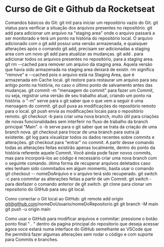# Curso de Git e Github da Rocketseat

Comandos básicos do Git:
git init para iniciar um repositório vazio do Git.
git status para verificar a situação dos arquivos presentes no repositório.
git add <nome do arquivo> para adicionar um arquivo na "staging area" onde o arquivo passará a ser monitorado e terá um ponto na história do repositório local. O arquivo adicionado com o git add possui uma versão armazenada, e quaisquer alterações após o comando git add, precisam ser adicionadas a staging area com um novo git add para atualizar as mudanças.
git add . para adicionar todos os arquivos presentes no repositório, para a staging area.
git rm --cached <nome do arquivo> para remover um arquivo da staging area. Aquela versão que havia sido armazenada na staging area deixará de existir. rm significa "remove" e --cached pois o arquivo está na Staging Area, que é armazenada em Cache local.
git restore <nome do arquivo> para restaurar um arquivo para seu antigo ponto na história, no caso o último ponto de salvamento antes das mudanças.
git commit -m "mensagem do commit" para fazer um Commit, ou seja, registrar uma versão de seu trabalho atual, criando um ponto na história. o "-m" serve para o git saber que o que vem a seguir é uma mensagem do commit.
git pull puxa as modificações do repositório remoto para o local.
git push envia as modificações locais para o repositório remoto.
git checkout -b <nome da nova branch> para criar uma nova branch, muito útil para criações de novas funcionalidades sem interferir no fluxo de trabalho da branch principal "Main". o -b serve para o git saber que se trata da criação de uma branch nova.
git checkout <nome da branch> para trocar de uma branch para outra já existente.
git log para visualizar todos os dados recentes sobre commits e alterações.
git checkout <ID do commit> para "entrar" no commit. A partir desse comando todas as alterações feitas existirão apenas localmente, dentro do ponto da história referente aquele Commit. Você ainda pode fazer novos commits, mas para incorporá-los ao código é necessário criar uma nova branch com o seguinte comando. ótima forma de recuperar arquivos deletados caso eles tenham sido commitados em algum momento, basta usar o comando git checkout <id> -- nomeDoArquivo e o arquivo terá sido recuperado.
git switch -c <nome da nova branch> para commitar as alterações feitas a partir de um Commit.
git switch - para desfazer o comando anterior de git switch.
git clone <chave https do repositorio> para clonar um repositorio do GitHub para seu git local.

Como conectar o Git local ao GitHub:
git remote add origin git@github.com/nomeDoUsuario/nomeDoRepositorio.git
git branch -M main
git push -u origin main

Como usar o GitHub para modificar arquivos e commitar:
pressione o botão ponto final " . " dentro da pagina principal do repositorio que deseja acessar
agora voce estará numa interface do GitHub semelhante ao VSCode que lhe permitirá fazer algumas alterações sem rodar o código e com suporte para Commits e branches.